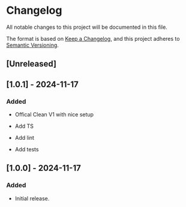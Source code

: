 # Changelog

All notable changes to this project will be documented in this file.

The format is based on [Keep a Changelog](https://keepachangelog.com/en/1.0.0/),
and this project adheres to [Semantic Versioning](https://semver.org/spec/v2.0.0.html).

## [Unreleased]

## [1.0.1] - 2024-11-17
### Added
- Offical Clean V1 with nice setup



- Add TS
- Add lint
- Add tests

## [1.0.0] - 2024-11-17

### Added

- Initial release.
